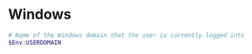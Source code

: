 # Windows

```powershell
# Name of the Windows domain that the user is currently logged into
$Env:USERDOMAIN
```